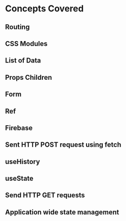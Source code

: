 # Concepts Covered

## Routing
## CSS Modules
## List of Data
## Props Children
## Form
## Ref
## Firebase
## Sent HTTP POST request using fetch
## useHistory
## useState
## Send HTTP GET requests
## Application wide state management